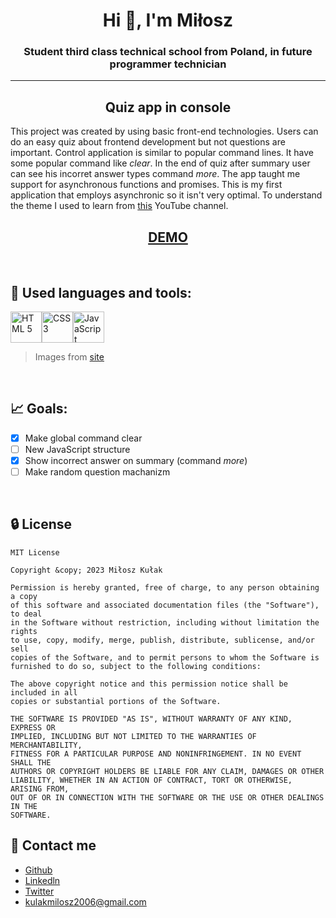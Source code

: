 <h1 align="center">Hi 👋, I'm Miłosz</h1>
<h3 align="center">Student third class technical school from Poland, in future programmer technician</h3>

---

<h2 align="center"><b>Quiz app in console</b></h2>

This project was created by using basic front-end technologies. Users can do an easy quiz about frontend development but not questions are important. Control application is similar to popular command lines. It have some popular command like <i>clear</i>. In the end of quiz after summary user can see his incorret answer types command <i>more</i>. The app taught me support for asynchronous functions and promises. This is my first application that employs asynchronic so it isn't very optimal. To understand the theme I used to learn from [this](https://www.youtube.com/watch?v=MD1euJQQkLQ&t=97s) YouTube channel.

<h2 align="center"><a href="https://nisser111.github.io/quiz-app-in-command-line/">DEMO</a></h2>

<br>

## 🔎 Used languages and tools:

<img src="https://cdn.svgporn.com/logos/html-5.svg" alt="HTML 5" width="50" height="50"><img src="https://cdn.svgporn.com/logos/css-3.svg" alt="CSS 3" width="50" height="50"><img src="https://cdn.svgporn.com/logos/javascript.svg" alt="JavaScript" width="50" height="50">

> Images from [site](https://svgporn.com/)

<br>

## 📈 Goals:

- [x] Make global command clear
- [ ] New JavaScript structure
- [x] Show incorrect answer on summary (command <i>more</i>)
- [ ] Make random question machanizm

<br>

## 🔒 License

    MIT License

    Copyright &copy; 2023 Miłosz Kułak

    Permission is hereby granted, free of charge, to any person obtaining a copy
    of this software and associated documentation files (the "Software"), to deal
    in the Software without restriction, including without limitation the rights
    to use, copy, modify, merge, publish, distribute, sublicense, and/or sell
    copies of the Software, and to permit persons to whom the Software is
    furnished to do so, subject to the following conditions:

    The above copyright notice and this permission notice shall be included in all
    copies or substantial portions of the Software.

    THE SOFTWARE IS PROVIDED "AS IS", WITHOUT WARRANTY OF ANY KIND, EXPRESS OR
    IMPLIED, INCLUDING BUT NOT LIMITED TO THE WARRANTIES OF MERCHANTABILITY,
    FITNESS FOR A PARTICULAR PURPOSE AND NONINFRINGEMENT. IN NO EVENT SHALL THE
    AUTHORS OR COPYRIGHT HOLDERS BE LIABLE FOR ANY CLAIM, DAMAGES OR OTHER
    LIABILITY, WHETHER IN AN ACTION OF CONTRACT, TORT OR OTHERWISE, ARISING FROM,
    OUT OF OR IN CONNECTION WITH THE SOFTWARE OR THE USE OR OTHER DEALINGS IN THE
    SOFTWARE.

## 📧 Contact me

- [Github](https://www.github.com/Nisser111)
- [Linkedln](https://www.linkedin.com/in/mi%C5%82osz-ku%C5%82ak-047948223/)
- [Twitter](https://twitter.com/MiloszKulak)
- kulakmilosz2006@gmail.com

